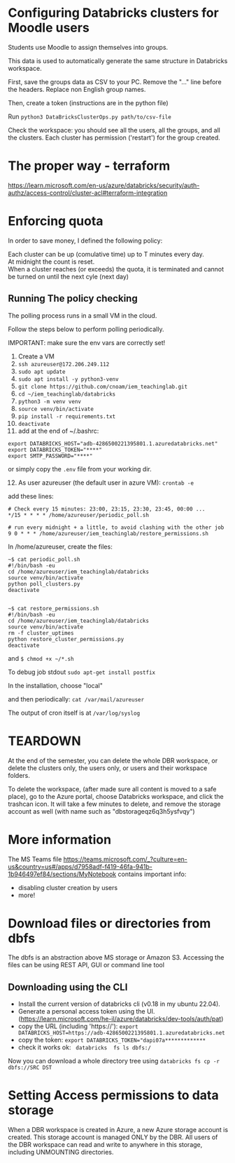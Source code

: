 # Configuring Databricks clusters for Moodle users

Students use Moodle to assign themselves into groups. 

This data is used to automatically generate the same structure in Databricks workspace.

First, save the groups data as CSV to your PC. Remove the "..." line before the headers. Replace non English group names.

Then, create a token (instructions are in the python file)

Run `python3 DataBricksClusterOps.py path/to/csv-file`

Check the workspace: you should see all the users, all the groups, and all the clusters.
Each cluster has permission ('restart') for the group created.

# The proper way - terraform
https://learn.microsoft.com/en-us/azure/databricks/security/auth-authz/access-control/cluster-acl#terraform-integration

# Enforcing quota
In order to save money, I defined the following policy:

  Each cluster can be up (comulative time) up to T minutes every day. <br>
  At midnight the count is reset.<br>
  When a cluster reaches (or exceeds) the quota, it is terminated and cannot be turned on until the next cyle (next day)


## Running The policy checking

The polling process runs in a small VM in the cloud.

Follow the steps below to perform polling periodically.

IMPORTANT: make sure the env vars are correctly set!
1. Create a VM
2. `ssh azureuser@172.206.249.112`
3. `sudo apt update`
4. `sudo apt install -y python3-venv`
5. `git clone https://github.com/cnoam/iem_teachinglab.git`
6. `cd ~/iem_teachinglab/databricks`
7. `python3 -m venv venv`
8. `source venv/bin/activate`
9. `pip install -r requirements.txt`
10. `deactivate`
11. add at the end of ~/.bashrc:
```asciidoc
export DATABRICKS_HOST="adb-4286500221395801.1.azuredatabricks.net"
export DATABRICKS_TOKEN="****"
export SMTP_PASSWORD="****"
```
or simply copy the `.env` file from your working dir.

12. As user azureuser (the default user in azure VM): `crontab -e`

add these lines:
```
# Check every 15 minutes: 23:00, 23:15, 23:30, 23:45, 00:00 ... 
*/15 * * * * /home/azureuser/periodic_poll.sh

# run every midnight + a little, to avoid clashing with the other job
9 0 * * * /home/azureuser/iem_teachinglab/restore_permissions.sh
```
In /home/azureuser, create the files:
```
~$ cat periodic_poll.sh 
#!/bin/bash -eu
cd /home/azureuser/iem_teachinglab/databricks
source venv/bin/activate
python poll_clusters.py
deactivate


~$ cat restore_permissions.sh 
#!/bin/bash -eu
cd /home/azureuser/iem_teachinglab/databricks
source venv/bin/activate
rm -f cluster_uptimes
python restore_cluster_permissions.py
deactivate
```
and `$ chmod +x ~/*.sh`

To debug job stdout  `sudo apt-get install postfix`

In the installation, choose "local"

and then periodically:  `cat /var/mail/azureuser`

The output of cron itself is at `/var/log/syslog`


# TEARDOWN
At the end of the semester, you can delete the whole DBR workspace, or delete the clusters only, the users only, or users and their workspace folders.

To delete the workspace,  (after made sure all content is moved to a safe place), go to the Azure portal, choose Databricks workspace, and click the trashcan icon.  It will take a few minutes to delete, and remove the storage account as well (with name such as "dbstorageqz6q3h5ysfvqy")


# More information
The MS Teams file https://teams.microsoft.com/_?culture=en-us&country=us#/apps/d7958adf-f419-46fa-941b-1b946497ef84/sections/MyNotebook
contains important info:
 - disabling cluster creation by users
 - more!
 
 # Download files or directories from dbfs
 The dbfs is an abstraction above MS storage or Amazon S3. Accessing the files can be using REST API, GUI or command line tool

 ## Downloading using the CLI
 - Install the current version of databricks cli (v0.18 in my ubuntu 22.04).
 - Generate a personal access token using the UI. (https://learn.microsoft.com/he-il/azure/databricks/dev-tools/auth/pat)
 - copy the URL (including 'https://'):    `export DATABRICKS_HOST=https://adb-4286500221395801.1.azuredatabricks.net`
 - copy the token:    `export DATABRICKS_TOKEN="dapi07a*************`
 - check it works ok:   ` databricks  fs ls dbfs:/`

Now you can download a whole directory tree using `databricks fs cp -r dbfs://SRC DST`


# Setting Access permissions to data storage
When a DBR workspace is created in Azure, a new Azure storage account is created. This storage account is managed ONLY by the DBR.
All users of the DBR workspace can read and write to anywhere in this storage, including UNMOUNTING directories.

